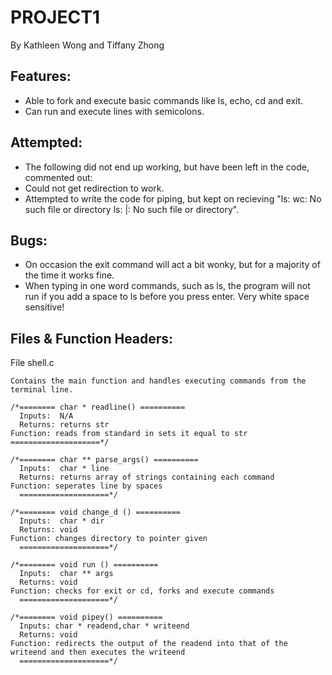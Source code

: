 # PROJECT1
By Kathleen Wong and Tiffany Zhong

## Features:
* Able to fork and execute basic commands like ls, echo, cd and exit.
* Can run and execute lines with semicolons. 
	
## Attempted:

* The following did not end up working, but have been left in the code, commented out:
* Could not get redirection to work.
* Attempted to write the code for piping, but kept on recieving "ls: wc: No such file or directory
ls: |: No such file or directory".
## Bugs:
* On occasion the exit command will act a bit wonky, but for a majority of the time it works fine. 
* When typing in one word commands, such as ls, the program will not run if you add a space to ls before you press enter. Very white space sensitive! 
	
## Files & Function Headers:

File shell.c
	
	Contains the main function and handles executing commands from the terminal line.
  
    /*======== char * readline() ==========
	  Inputs:  N/A
	  Returns: returns str
    Function: reads from standard in sets it equal to str
    ====================*/
  
    /*======== char ** parse_args() ==========
	  Inputs:  char * line
	  Returns: returns array of strings containing each command
    Function: seperates line by spaces
	  ====================*/
  
    /*======== void change_d () ==========
	  Inputs:  char * dir
	  Returns: void
    Function: changes directory to pointer given
	  ====================*/
  
    /*======== void run () ==========
	  Inputs:  char ** args
	  Returns: void
    Function: checks for exit or cd, forks and execute commands
	  ====================*/
  
    /*======== void pipey() ==========
	  Inputs: char * readend,char * writeend
	  Returns: void
    Function: redirects the output of the readend into that of the writeend and then executes the writeend
	  ====================*/
